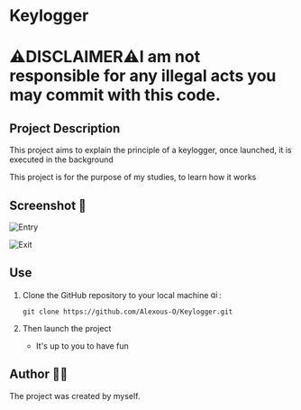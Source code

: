 # Keylogger

# :warning:DISCLAIMER:warning:I am not responsible for any illegal acts you may commit with this code.

## Project Description 

This project aims to explain the principle of a keylogger, once launched, it is executed in the background

This project is for the purpose of my studies, to learn how it works

## Screenshot 📸

![Entry](https://github.com/user-attachments/assets/cb3e1377-411f-4bc6-94fb-845cfcf5288d)


![Exit](https://github.com/user-attachments/assets/b551e39d-a2f0-409e-a1b5-df1eae1e355f)


## Use

1. Clone the GitHub repository to your local machine <img src="https://cdn.jsdelivr.net/gh/devicons/devicon/icons/git/git-original.svg" height="15" alt="git logo" />:

    ```
    git clone https://github.com/Alexous-O/Keylogger.git
    ```
    
2. Then launch the project
   - It's up to you to have fun

## Author 👨‍💻
The project was created by myself.
